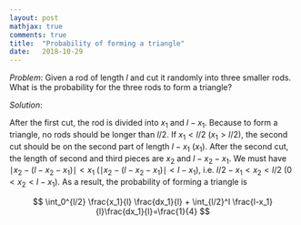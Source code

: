 ```yaml
---
layout: post
mathjax: true
comments: true
title:  "Probability of forming a triangle"
date:   2018-10-29
---
```


*Problem*: Given a rod of length $l$ and cut it randomly into three smaller rods. What is the probability for the three rods to form a triangle?

*Solution*:

After the first cut, the rod is divided into $x_1$ and $l-x_1$. Because to form a triangle, no rods should be longer than $l/2$. If $x_1<l/2$ ($x_1>l/2$), the second cut should be on the second part of length $l-x_1$ ($x_1$). After the second cut, the length of second and third pieces are $x_2$ and $l-x_2-x_1$. We must have $\mid x_2-(l-x_2-x_1) \mid < x_1$ ($\mid x_2-(l-x_2-x_1)\mid < l-x_1$), i.e.
$l/2-x_1<x_2<l/2$ ($0<x_2<l-x_1$). As a result, the probability of forming a triangle is

$$
\int_0^{l/2} \frac{x_1}{l} \frac{dx_1}{l} + \int_{l/2}^l \frac{l-x_1}{l}\frac{dx_1}{l}=\frac{1}{4}
$$
